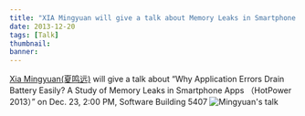 ```yaml
---
title: "XIA Mingyuan will give a talk about Memory Leaks in Smartphone Apps"
date: 2013-12-20
tags: [Talk]
thumbnail:
banner: 
---
```

[Xia Mingyuan(夏鸣远)](http://202.120.40.100/wiki/index.php/User:Kenmark) will give a talk about “Why Application Errors Drain Battery Easily? A Study of Memory Leaks in Smartphone Apps （HotPower 2013）” on Dec. 23, 2:00 PM, Software Building 5407
![Mingyuan's talk](/2013/12/20/Mingyuan-talk/talk.jpg)